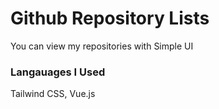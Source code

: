 <h1>Github Repository Lists</h1>
<p>You can view my repositories with Simple UI</p>

<h3>Langauages I Used</h3>
<p>Tailwind CSS, Vue.js</p>

